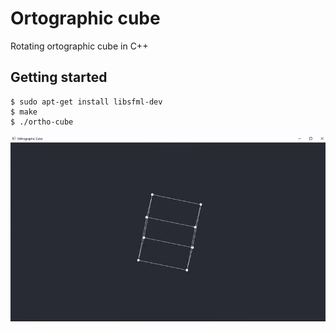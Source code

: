 # Ortographic cube
Rotating ortographic cube in C++

## Getting started
```
$ sudo apt-get install libsfml-dev
$ make
$ ./ortho-cube
```

![GiF](cube.gif)
